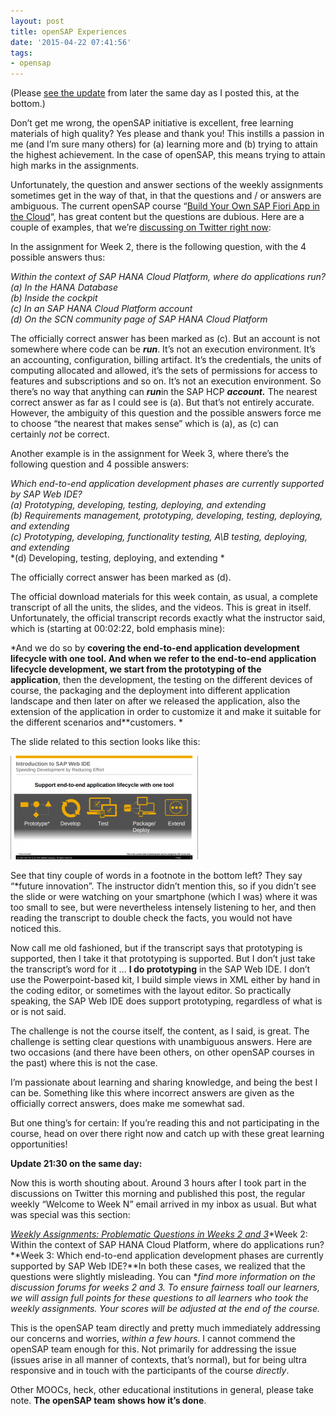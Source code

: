 ```yaml
---
layout: post
title: openSAP Experiences
date: '2015-04-22 07:41:56'
tags:
- opensap
---
```



(Please [see the update](#opensapupdate) from later the same day as I posted this, at the bottom.)

Don’t get me wrong, the openSAP initiative is excellent, free learning materials of high quality? Yes please and thank you! This instills a passion in me (and I’m sure many others) for (a) learning more and (b) trying to attain the highest achievement. In the case of openSAP, this means trying to attain high marks in the assignments.

Unfortunately, the question and answer sections of the weekly assignments sometimes get in the way of that, in that the questions and / or answers are ambiguous. The current openSAP course “[Build Your Own SAP Fiori App in the Cloud](https://open.sap.com/courses/fiux1/)“, has great content but the questions are dubious. Here are a couple of examples, that we’re [discussing on Twitter right now](https://twitter.com/qmacro/status/590774440969031680):

In the assignment for Week 2, there is the following question, with the 4 possible answers thus:

*Within the context of SAP HANA Cloud Platform, where do applications run?*  
*(a) In the HANA Database*  
*(b) Inside the cockpit*  
*(c) In an SAP HANA Cloud Platform account*  
*(d) On the SCN community page of SAP HANA Cloud Platform*

The officially correct answer has been marked as (c). But an account is not somewhere where code can be ***run***. It’s not an execution environment. It’s an accounting, configuration, billing artifact. It’s the credentials, the units of computing allocated and allowed, it’s the sets of permissions for access to features and subscriptions and so on. It’s not an execution environment. So there’s no way that anything can ***run***in the SAP HCP ***account.*** The nearest correct answer as far as I could see is (a). But that’s not entirely accurate. However, the ambiguity of this question and the possible answers force me to choose “the nearest that makes sense” which is (a), as (c) can certainly *not* be correct.

Another example is in the assignment for Week 3, where there’s the following question and 4 possible answers:

*Which end-to-end application development phases are currently supported by SAP Web IDE?*  
*(a) Prototyping, developing, testing, deploying, and extending*  
*(b) Requirements management, prototyping, developing, testing, deploying, and extending*  
*(c) Prototyping, developing, functionality testing, A\B testing, deploying, and extending*  
*(d) Developing, testing, deploying, and extending *

The officially correct answer has been marked as (d).

The official download materials for this week contain, as usual, a complete transcript of all the units, the slides, and the videos. This is great in itself. Unfortunately, the official transcript records exactly what the instructor said, which is (starting at 00:02:22, bold emphasis mine):

*And we do so by **covering the end-to-end application development lifecycle with one tool. And when we refer to the end-to-end application lifecycle development, we start from the prototyping of the application**, then the development, the testing on the different devices of course, the packaging and the deployment into different application landscape and then later on after we released the application, also the extension of the application in order to customize it and make it suitable for the different scenarios and**customers. *

The slide related to this section looks like this:

[![Screenshot 2015-04-22 at 08.35.41](/content/images/2015/04/Screenshot-2015-04-22-at-08.35.41-300x166.png)](/content/images/2015/04/Screenshot-2015-04-22-at-08.35.41.png)

See that tiny couple of words in a footnote in the bottom left? They say “*future innovation”. The instructor didn’t mention this, so if you didn’t see the slide or were watching on your smartphone (which I was) where it was too small to see, but were nevertheless intensely listening to her, and then reading the transcript to double check the facts, you would not have noticed this.

Now call me old fashioned, but if the transcript says that prototyping is supported, then I take it that prototyping is supported. But I don’t just take the transcript’s word for it … **I do prototyping** in the SAP Web IDE. I don’t use the Powerpoint-based kit, I build simple views in XML either by hand in the coding editor, or sometimes with the layout editor. So practically speaking, the SAP Web IDE does support prototyping, regardless of what is or is not said.

The challenge is not the course itself, the content, as I said, is great. The challenge is setting clear questions with unambiguous answers. Here are two occasions (and there have been others, on other openSAP courses in the past) where this is not the case.

I’m passionate about learning and sharing knowledge, and being the best I can be. Something like this where incorrect answers are given as the officially correct answers, does make me somewhat sad.

But one thing’s for certain: If you’re reading this and not participating in the course, head on over there right now and catch up with these great learning opportunities!

[]()**Update 21:30 on the same day:**

Now this is worth shouting about. Around 3 hours after I took part in the discussions on Twitter this morning and published this post, the regular weekly “Welcome to Week N” email arrived in my inbox as usual. But what was special was this section:

<span style="text-decoration: underline;">*Weekly Assignments: Problematic Questions in Weeks 2 and 3*</span>*Week 2: Within the context of SAP HANA Cloud Platform, where do applications run?**Week 3: Which end-to-end application development phases are currently supported by SAP Web IDE?**In both these cases, we realized that the questions were slightly misleading. You can **find more information on the discussion forums for weeks 2 and 3. To ensure fairness toall our learners, we will assign full points for these questions to all learners who took the weekly assignments. Your scores will be adjusted at the end of the course.*

This is the openSAP team directly and pretty much immediately addressing our concerns and worries, *within a few hours*. I cannot commend the openSAP team enough for this. Not primarily for addressing the issue (issues arise in all manner of contexts, that’s normal), but for being ultra responsive and in touch with the participants of the course *directly*.

Other MOOCs, heck, other educational institutions in general, please take note. **The openSAP team shows how it’s done**.



